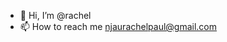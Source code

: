 - 👋 Hi, I’m @rachel
- 📫 How to reach me njaurachelpaul@gmail.com

<!---
racheltz/racheltz is a ✨ special ✨ repository because its `README.md` (this file) appears on your GitHub profile.
You can click the Preview link to take a look at your changes.
--->
